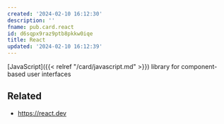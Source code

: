 ```yaml
---
created: '2024-02-10 16:12:30'
description: ''
fname: pub.card.react
id: d6sqpx9raz9ptb8pkkw0iqe
title: React
updated: '2024-02-10 16:12:39'
---
```


[JavaScript]({{< relref "/card/javascript.md" >}}) library for component-based user interfaces

## Related

- <https://react.dev>